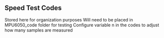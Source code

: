 ## Speed Test Codes
Stored here for organization purposes
Will need to be placed in MPU6050_code folder for testing
Configure variable n in the codes to adjust how many samples are measured